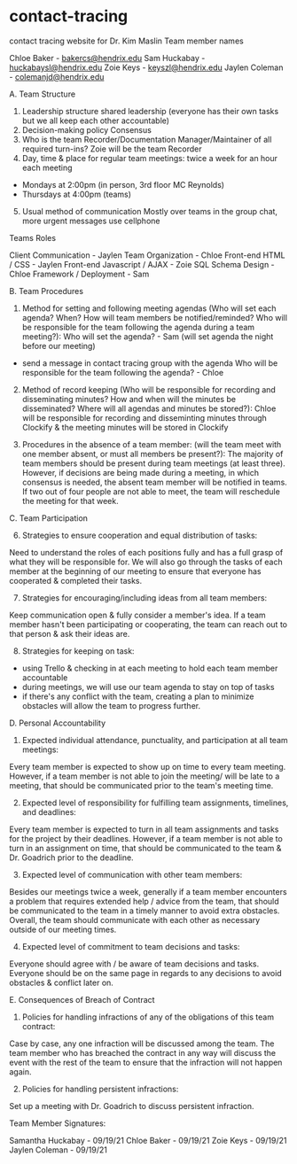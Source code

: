 # contact-tracing
contact tracing website for Dr. Kim Maslin
Team member names

Chloe Baker - bakercs@hendrix.edu
Sam Huckabay - huckabaysl@hendrix.edu
Zoie Keys - keyszl@hendrix.edu
Jaylen Coleman - colemanjd@hendrix.edu

A. Team Structure

1. Leadership structure
shared leadership (everyone has their own tasks but we all keep each other accountable)
2. Decision-making policy
Consensus
3. Who is the team Recorder/Documentation Manager/Maintainer of all required turn-ins?
Zoie will be the team Recorder
4. Day, time & place for regular team meetings:
twice a week for an hour each meeting
- Mondays at 2:00pm (in person, 3rd floor MC Reynolds)
- Thursdays at 4:00pm (teams)
5. Usual method of communication
Mostly over teams in the group chat, more urgent messages use cellphone


Teams Roles

Client Communication - Jaylen
Team Organization - Chloe
Front-end HTML / CSS - Jaylen
Front-end Javascript / AJAX - Zoie
SQL Schema Design - Chloe
Framework / Deployment - Sam

B. Team Procedures

 1. Method for setting and following meeting agendas (Who will set each agenda? When? How will team members be notified/reminded? Who will be responsible for the team following the agenda during a team meeting?):
 Who will set the agenda? - Sam (will set agenda the night before our meeting)
 - send a message in contact tracing group with the agenda
 Who will be responsible for the team following the agenda? - Chloe

 2. Method of record keeping (Who will be responsible for recording and disseminating minutes? How and when will the minutes be disseminated? Where will all agendas and minutes be stored?):
 Chloe will be responsible for recording and disseminting minutes through Clockify & the meeting minutes will be stored in Clockify

 3. Procedures in the absence of a team member: (will the team meet with one member absent, or must all members be present?):
 The majority of team members should be present during team meetings (at least three). However, if decisions are being made during a meeting, in which consensus is needed, the absent team member will be notified in teams. If two out of four people are not able to meet, the team will reschedule the meeting for that week.

 C. Team Participation


6. Strategies to ensure cooperation and equal distribution of tasks:

Need to understand the roles of each positions fully and has a full grasp of what they will be responsible for.
We will also go through the tasks of each member at the beginning of our meeting to ensure that everyone has cooperated & completed their tasks.

7. Strategies for encouraging/including ideas from all team members:

Keep communication open & fully consider a member's idea. If a team member hasn't been participating or cooperating, the team can reach out to that person & ask their ideas are.

8. Strategies for keeping on task:
- using Trello & checking in at each meeting to hold each team member accountable
- during meetings, we will use our team agenda to stay on top of tasks
- if there's any conflict with the team, creating a plan to minimize obstacles will allow the team to progress further.

D. Personal Accountability

1. Expected individual attendance, punctuality, and participation at all team meetings:

Every team member is expected to show up on time to every team meeting. However, if a team member is not able to join the meeting/ will be late to a meeting, that should be communicated prior to the team's meeting time.

2. Expected level of responsibility for fulfilling team assignments, timelines, and deadlines:

Every team member is expected to turn in all team assignments and tasks for the project by their deadlines. However, if a team member is not able to turn in an assignment on time, that should be communicated to the team & Dr. Goadrich prior to the deadline.

3. Expected level of communication with other team members:

Besides our meetings twice a week, generally if a team member encounters a problem that requires extended help / advice from the team, that should be communicated to the team in a timely manner to avoid extra obstacles. Overall, the team should communicate with each other as necessary outside of our meeting times.

4. Expected level of commitment to team decisions and tasks:

Everyone should agree with / be aware of team decisions and tasks. Everyone should be on the same page in regards to any decisions to avoid obstacles & conflict later on.

E. Consequences of Breach of Contract

1. Policies for handling infractions of any of the obligations of this team contract:

Case by case, any one infraction will be discussed among the team. The team member who has breached the contract in any way will discuss the event with the rest of the team to ensure that the infraction will not happen again.

2. Policies for handling persistent infractions:

Set up a meeting with Dr. Goadrich to discuss persistent infraction.



Team Member Signatures:

Samantha Huckabay - 09/19/21
Chloe Baker - 09/19/21
Zoie Keys - 09/19/21
Jaylen Coleman - 09/19/21
